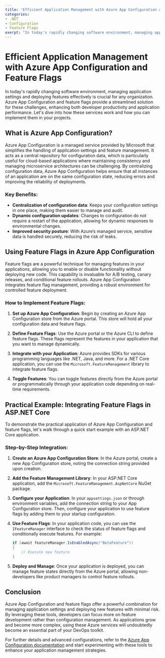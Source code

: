 ```yaml
---
title: 'Efficient Application Management with Azure App Configuration and Feature Flags'
categories:
- .NET
- Configuration
- Feature Flags
exerpt: "In today's rapidly changing software environment, managing application settings and deploying features effectively is crucial for any organization. Azure App Configuration and feature flags provide a streamlined solution for these challenges, enhancing both developer productivity and application performance. Let's dive into how these services work and how you can implement them in your projects."
---
```


# Efficient Application Management with Azure App Configuration and Feature Flags

In today's rapidly changing software environment, managing application settings and deploying features effectively is crucial for any organization. Azure App Configuration and feature flags provide a streamlined solution for these challenges, enhancing both developer productivity and application performance. Let's dive into how these services work and how you can implement them in your projects.

## What is Azure App Configuration?

Azure App Configuration is a managed service provided by Microsoft that simplifies the handling of application settings and feature management. It acts as a central repository for configuration data, which is particularly useful for cloud-based applications where maintaining consistency and managing microservice architectures can be challenging. By centralizing configuration data, Azure App Configuration helps ensure that all instances of an application are on the same configuration state, reducing errors and improving the reliability of deployments.

### Key Benefits:
- **Centralization of configuration data**: Keeps your configuration settings in one place, making them easier to manage and audit.
- **Dynamic configuration updates**: Changes to configuration do not require a restart of the application, allowing for dynamic responses to environmental changes.
- **Improved security posture**: With Azure’s managed service, sensitive data is handled securely, reducing the risk of leaks.

## Using Feature Flags in Azure App Configuration

Feature flags are a powerful technique for managing features in your applications, allowing you to enable or disable functionality without deploying new code. This capability is invaluable for A/B testing, canary releases, and conditional feature rollouts. Azure App Configuration integrates feature flag management, providing a robust environment for controlled feature deployment.

### How to Implement Feature Flags:
1. **Set up Azure App Configuration**: Begin by creating an Azure App Configuration store from the Azure portal. This store will hold all your configuration data and feature flags.
   
2. **Define Feature Flags**: Use the Azure portal or the Azure CLI to define feature flags. These flags represent the features in your application that you want to manage dynamically.

3. **Integrate with your Application**: Azure provides SDKs for various programming languages like .NET, Java, and more. For a .NET Core application, you can use the `Microsoft.FeatureManagement` library to integrate feature flags.
   
4. **Toggle Features**: You can toggle features directly from the Azure portal or programmatically through your application code depending on real-time requirements.

## Practical Example: Integrating Feature Flags in ASP.NET Core

To demonstrate the practical application of Azure App Configuration and feature flags, let's walk through a quick start example with an ASP.NET Core application.

### Step-by-Step Integration:
1. **Create an Azure App Configuration Store**: In the Azure portal, create a new App Configuration store, noting the connection string provided upon creation.

2. **Add the Feature Management Library**: In your ASP.NET Core application, add the `Microsoft.FeatureManagement.AspNetCore` NuGet package.

3. **Configure your Application**: In your `appsettings.json` or through environment variables, add the connection string to your App Configuration store. Then, configure your application to use feature flags by adding them to your startup configuration.

4. **Use Feature Flags**: In your application code, you can use the `IFeatureManager` interface to check the status of feature flags and conditionally execute features. For example:

    ```csharp
    if (await featureManager.IsEnabledAsync("BetaFeature"))
    {
        // Execute new feature
    }
    ```

5. **Deploy and Manage**: Once your application is deployed, you can manage feature states directly from the Azure portal, allowing non-developers like product managers to control feature rollouts.

## Conclusion

Azure App Configuration and feature flags offer a powerful combination for managing application settings and deploying new features with minimal risk. By leveraging these tools, developers can focus more on feature development rather than configuration management. As applications grow and become more complex, using these Azure services will undoubtedly become an essential part of your DevOps toolkit.

For further details and advanced configurations, refer to the [Azure App Configuration documentation](https://learn.microsoft.com/en-us/azure/azure-app-configuration/overview) and start experimenting with these tools to enhance your application management strategies.
